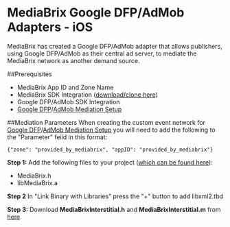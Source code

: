 # MediaBrix Google DFP/AdMob Adapters - iOS

MediaBrix has created a Google DFP/AdMob adapter that allows publishers, using Google DFP/AdMob as their central ad server, to mediate the MediaBrix network as another demand source.

##Prerequisites
* MediaBrix App ID and Zone Name
* MediaBrix SDK Integration ([download/clone here](https://github.com/mediabrix/mediabrix-ios-sdk))
* Google DFP/AdMob SDK Integration
* [Google DFP](https://developers.google.com/mobile-ads-sdk/docs/dfp/android/custom-events)/[AdMob Mediation Setup](https://support.google.com/admob/answer/3083407?hl=en&ref_topic=3063091)

##Mediation Parameters
When creating the custom event network for [Google DFP](https://developers.google.com/mobile-ads-sdk/docs/dfp/android/custom-events)/[AdMob Mediation Setup](https://support.google.com/admob/answer/3083407?hl=en&ref_topic=3063091) you will need to add the following to the "Parameter" feild in this format: 
```
{"zone": "provided_by_mediabrix", "appID": "provided_by_mediabrix"}
```

**Step 1:** Add the following files to your project ([which can be found here](https://github.com/mediabrix/mediabrix-ios-sdk)):
 * MediaBrix.h
 * libMediaBrix.a 

**Step 2** In "Link Binary with Libraries" press the "+" button to add libxml2.tbd

**Step 3:** Download **MediaBrixInterstitial.h** and **MediaBrixInterstitial.m** from [here](https://github.com/mediabrix/mediabrix-ios-googleads-adapter)
